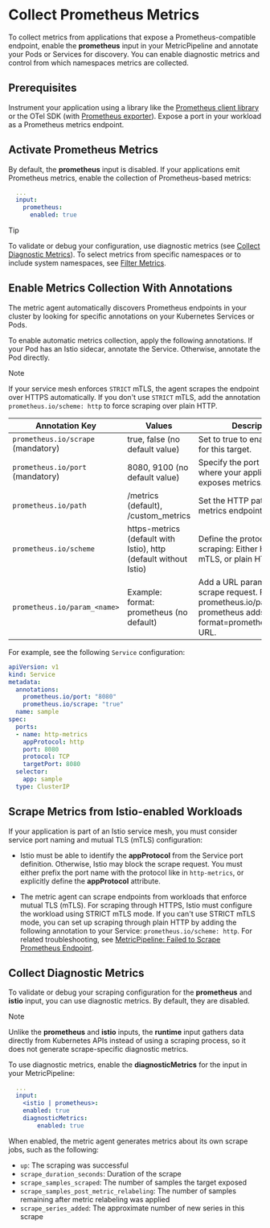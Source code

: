 # Collect Prometheus Metrics

To collect metrics from applications that expose a Prometheus-compatible endpoint, enable the **prometheus** input in your MetricPipeline and annotate your Pods or Services for discovery. You can enable diagnostic metrics and control from which namespaces metrics are collected.

## Prerequisites

Instrument your application using a library like the [Prometheus client library](https://prometheus.io/docs/instrumenting/clientlibs/) or the OTel SDK (with [Prometheus exporter](https://opentelemetry.io/docs/specs/otel/metrics/sdk_exporters/prometheus/)). Expose a port in your workload as a Prometheus metrics endpoint.

## Activate Prometheus Metrics

By default, the **prometheus** input is disabled. If your applications emit Prometheus metrics, enable the collection of Prometheus-based metrics:

```yaml
  ...
  input:
    prometheus:
      enabled: true
```

> [!TIP]
> To validate or debug your configuration, use diagnostic metrics (see [Collect Diagnostic Metrics](#collect-diagnostic-metrics)).
> To select metrics from specific namespaces or to include system namespaces, see [Filter Metrics](../filter-and-process/filter-metrics.md).

## Enable Metrics Collection With Annotations

The metric agent automatically discovers Prometheus endpoints in your cluster by looking for specific annotations on your Kubernetes Services or Pods.

To enable automatic metrics collection, apply the following annotations. If your Pod has an Istio sidecar, annotate the Service. Otherwise, annotate the Pod directly.

> [!NOTE]
> If your service mesh enforces `STRICT` mTLS, the agent scrapes the endpoint over HTTPS automatically. If you don't use `STRICT` mTLS, add the annotation `prometheus.io/scheme: http` to force scraping over plain HTTP.

| Annotation Key                   | Values                                                           | Description                                                                                                                        |
|----------------------------------|------------------------------------------------------------------|------------------------------------------------------------------------------------------------------------------------------------|
| `prometheus.io/scrape` (mandatory) | true, false (no default value)                                   | Set to true to enable scraping for this target.                                                                                    |
| `prometheus.io/port` (mandatory)   | 8080, 9100 (no default value)                                    | Specify the port on the Pod where your application exposes metrics.                                                                |
| `prometheus.io/path`               | /metrics (default), /custom_metrics                              | Set the HTTP path for the metrics endpoint.                                                                                        |
| `prometheus.io/scheme`             | https-metrics (default with Istio), http (default without Istio) | Define the protocol for scraping: Either HTTPS with mTLS, or plain HTTP.                                                           |
| `prometheus.io/param_<name>`       | Example: format: prometheus (no default)                         | Add a URL parameter to the scrape request. For example, prometheus.io/param_format: prometheus adds ?format=prometheus to the URL. |

For example, see the following `Service` configuration:

```yaml
apiVersion: v1
kind: Service
metadata:
  annotations:
    prometheus.io/port: "8080"
    prometheus.io/scrape: "true"
  name: sample
spec:
  ports:
  - name: http-metrics
    appProtocol: http
    port: 8080
    protocol: TCP
    targetPort: 8080
  selector:
    app: sample
  type: ClusterIP
```

## Scrape Metrics from Istio-enabled Workloads

If your application is part of an Istio service mesh, you must consider service port naming and mutual TLS (mTLS) configuration:

- Istio must be able to identify the **appProtocol** from the Service port definition. Otherwise, Istio may block the scrape request.
  You must either prefix the port name with the protocol like in `http-metrics`, or explicitly define the **appProtocol** attribute.

- The metric agent can scrape endpoints from workloads that enforce mutual TLS (mTLS). For scraping through HTTPS, Istio must configure the workload using STRICT mTLS mode.
  If you can't use STRICT mTLS mode, you can set up scraping through plain HTTP by adding the following annotation to your Service: `prometheus.io/scheme: http`. For related troubleshooting, see [MetricPipeline: Failed to Scrape Prometheus Endpoint](../troubleshooting.md#metricpipeline-failed-to-scrape-prometheus-endpoint).

## Collect Diagnostic Metrics
<!-- identical section for Prometheus and Istio docs -->
To validate or debug your scraping configuration for the **prometheus** and **istio** input, you can use diagnostic metrics. By default, they are disabled.

> [!NOTE]
> Unlike the **prometheus** and **istio** inputs, the **runtime**  input gathers data directly from Kubernetes APIs instead of using a scraping process, so it does not generate scrape-specific diagnostic metrics.

To use diagnostic metrics, enable the **diagnosticMetrics** for the input in your MetricPipeline:

```yaml
  ...
  input:
    <istio | prometheus>:
    enabled: true
    diagnosticMetrics:
        enabled: true
```

When enabled, the metric agent generates metrics about its own scrape jobs, such as the following:

- `up`: The scraping was successful
- `scrape_duration_seconds`: Duration of the scrape
- `scrape_samples_scraped`: The number of samples the target exposed
- `scrape_samples_post_metric_relabeling`: The number of samples remaining after metric relabeling was applied
- `scrape_series_added`: The approximate number of new series in this scrape
